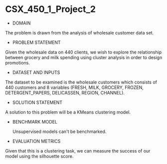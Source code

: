 # CSX_450_1_Project_2


+ DOMAIN

 The problem is drawn from the analysis of wholesale customer data set.
 
 + PROBLEM STATEMENT
 
 Given the wholesale data on 440 clients, we wish to explore the relationship between grocery and milk spending using cluster analysis in order to design promotions.

 + DATASET AND INPUTS
 
 The dataset to be examined is the wholesale customers which consists of 440 customers and 8 variables (FRESH, MILK, GROCERY,   FROZEN, DETERGENT_PAPERS, DELICASSEN, REGION, CHANNEL).
 
 + SOLUTION STATEMENT
 
 A solution to this problem will be a KMeans clustering model.
 
+ BENCHMARK MODEL

  Unsupervised models can't be benchmarked. 
  
 + EVALUATION METRICS
 
 Given that this is a clustering task, we can measure the success of our model using the silhouette score.
  
 

